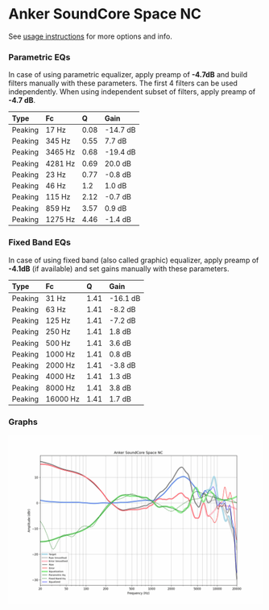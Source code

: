 # Anker SoundCore Space NC
See [usage instructions](https://github.com/jaakkopasanen/AutoEq#usage) for more options and info.

### Parametric EQs
In case of using parametric equalizer, apply preamp of **-4.7dB** and build filters manually
with these parameters. The first 4 filters can be used independently.
When using independent subset of filters, apply preamp of **-4.7 dB**.

| Type    | Fc      |    Q | Gain     |
|:--------|:--------|:-----|:---------|
| Peaking | 17 Hz   | 0.08 | -14.7 dB |
| Peaking | 345 Hz  | 0.55 | 7.7 dB   |
| Peaking | 3465 Hz | 0.68 | -19.4 dB |
| Peaking | 4281 Hz | 0.69 | 20.0 dB  |
| Peaking | 23 Hz   | 0.77 | -0.8 dB  |
| Peaking | 46 Hz   | 1.2  | 1.0 dB   |
| Peaking | 115 Hz  | 2.12 | -0.7 dB  |
| Peaking | 859 Hz  | 3.57 | 0.9 dB   |
| Peaking | 1275 Hz | 4.46 | -1.4 dB  |

### Fixed Band EQs
In case of using fixed band (also called graphic) equalizer, apply preamp of **-4.1dB**
(if available) and set gains manually with these parameters.

| Type    | Fc       |    Q | Gain     |
|:--------|:---------|:-----|:---------|
| Peaking | 31 Hz    | 1.41 | -16.1 dB |
| Peaking | 63 Hz    | 1.41 | -8.2 dB  |
| Peaking | 125 Hz   | 1.41 | -7.2 dB  |
| Peaking | 250 Hz   | 1.41 | 1.8 dB   |
| Peaking | 500 Hz   | 1.41 | 3.6 dB   |
| Peaking | 1000 Hz  | 1.41 | 0.8 dB   |
| Peaking | 2000 Hz  | 1.41 | -3.8 dB  |
| Peaking | 4000 Hz  | 1.41 | 1.3 dB   |
| Peaking | 8000 Hz  | 1.41 | 3.8 dB   |
| Peaking | 16000 Hz | 1.41 | 1.7 dB   |

### Graphs
![](./Anker%20SoundCore%20Space%20NC.png)